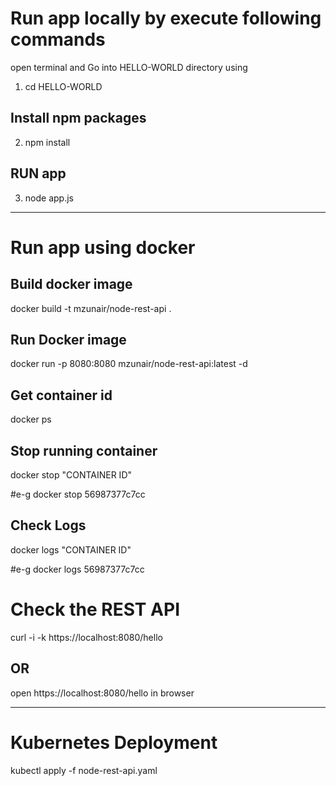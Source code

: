 # Run app locally by execute following commands
open terminal and Go into HELLO-WORLD directory using 
1) cd HELLO-WORLD

## Install npm packages
2) npm install

## RUN app
3) node app.js

----------------------

# Run app using docker

## Build docker image
docker build -t mzunair/node-rest-api .

## Run Docker image

docker run -p 8080:8080 mzunair/node-rest-api:latest -d

## Get container id
docker ps

## Stop running container
docker stop "CONTAINER ID"

#e-g
docker stop 56987377c7cc

## Check Logs
docker logs "CONTAINER ID"

#e-g
docker logs 56987377c7cc

# Check the REST API
curl -i -k https://localhost:8080/hello
## OR
open https://localhost:8080/hello in browser


----

# Kubernetes Deployment

kubectl apply -f node-rest-api.yaml